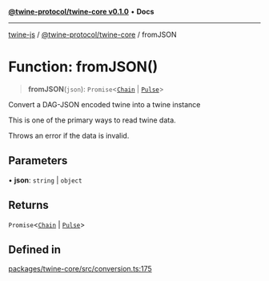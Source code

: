 [**@twine-protocol/twine-core v0.1.0**](../README.md) • **Docs**

***

[twine-js](../../../README.md) / [@twine-protocol/twine-core](../README.md) / fromJSON

# Function: fromJSON()

> **fromJSON**(`json`): `Promise`\<[`Chain`](../type-aliases/Chain.md) \| [`Pulse`](../type-aliases/Pulse.md)\>

Convert a DAG-JSON encoded twine into a twine instance

This is one of the primary ways to read twine data.

Throws an error if the data is invalid.

## Parameters

• **json**: `string` \| `object`

## Returns

`Promise`\<[`Chain`](../type-aliases/Chain.md) \| [`Pulse`](../type-aliases/Pulse.md)\>

## Defined in

[packages/twine-core/src/conversion.ts:175](https://github.com/twine-protocol/twine-js/blob/bc5370ff2573a6e5e5c7a912acc672967ce4c5db/packages/twine-core/src/conversion.ts#L175)
